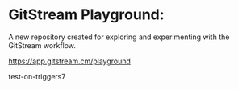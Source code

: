 # GitStream Playground:

A new repository created for exploring and experimenting with the GitStream workflow.

https://app.gitstream.cm/playground

test-on-triggers7
 

